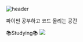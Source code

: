 ![header](https://capsule-render.vercel.app/api?type=cylinder&color=9EB23B&height=100&section=header&text=Python%20%study&fontSize=50&animation=blinking&fontColor=FCF9C6)

파이썬 공부하고 코드 올리는 공간

📚Studying📚
<img src="https://img.shields.io/badge/Python-3776AB?style=for-the-badge&logo=Python&logoColor=white">
